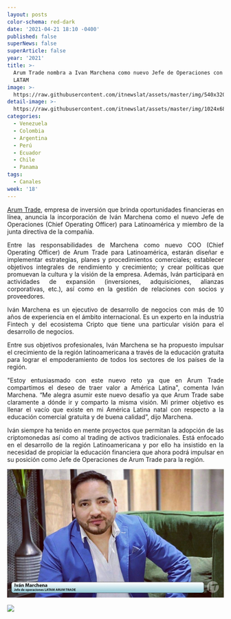 ```yaml
---
layout: posts
color-schema: red-dark
date: '2021-04-21 18:10 -0400'
published: false
superNews: false
superArticle: false
year: '2021'
title: >-
  Arum Trade nombra a Ivan Marchena como nuevo Jefe de Operaciones con foco en
  LATAM
image: >-
  https://raw.githubusercontent.com/itnewslat/assets/master/img/540x320/Ivan-Marchena-p.jpg
detail-image: >-
  https://raw.githubusercontent.com/itnewslat/assets/master/img/1024x680/Ivan-Marchena-g.jpg
categories:
  - Venezuela
  - Colombia
  - Argentina
  - Perú
  - Ecuador
  - Chile
  - Panama
tags:
  - Canales
week: '18'
---
```

<p style="text-align: justify;"><a href="https://arumtrade.com/es/">Arum Trade</a>, empresa de inversión que brinda oportunidades financieras en línea, anuncia la incorporación de Iván Marchena como el nuevo Jefe de Operaciones (Chief Operating Officer) para Latinoamérica y miembro de la junta directiva de la compañía.</p>
<p style="text-align: justify;">Entre las responsabilidades de Marchena como nuevo COO (Chief Operating Officer) de Arum Trade para Latinoamérica, estarán diseñar e implementar estrategias, planes y procedimientos comerciales; establecer objetivos integrales de rendimiento y crecimiento; y crear políticas que promuevan la cultura y la visión de la empresa. Además, Iván participará en actividades de expansión (inversiones, adquisiciones, alianzas corporativas, etc.), así como en la gestión de relaciones con socios y proveedores.</p>
<p style="text-align: justify;">Iván Marchena es un ejecutivo de desarrollo de negocios con más de 10 años de experiencia en el ámbito internacional. Es un experto en la industria Fintech y del ecosistema Cripto que tiene una particular visión para el desarrollo de negocios.</p>
<p style="text-align: justify;">Entre sus objetivos profesionales, Iván Marchena se ha propuesto impulsar el crecimiento de la región latinoamericana a través de la educación gratuita para lograr el empoderamiento de todos los sectores de los países de la región.</p>
<p style="text-align: justify;">"Estoy entusiasmado con este nuevo reto ya que en Arum Trade compartimos el deseo de traer valor a América Latina", comenta Iván Marchena. “Me alegra asumir este nuevo desafío ya que Arum Trade sabe claramente a dónde ir y comparto la misma visión. Mi primer objetivo es llenar el vacío que existe en mi América Latina natal con respecto a la educación comercial gratuita y de buena calidad”, dijo Marchena.</p>
<p style="text-align: justify;">Iván siempre ha tenido en mente proyectos que permitan la adopción de las criptomonedas así como al trading de activos tradicionales. Está enfocado en el desarrollo de la región Latinoamericana y por ello ha insistido en la necesidad de propiciar la educación financiera que ahora podrá impulsar en su posición como Jefe de Operaciones de Arum Trade para la región.</p>

![](https://raw.githubusercontent.com/itnewslat/assets/master/img/540x320/Ivan-Marchena-p.jpg)


<img src="https://tracker.metricool.com/c3po.jpg?hash=56f88a41e39ab42c063cc51676587a04"/>